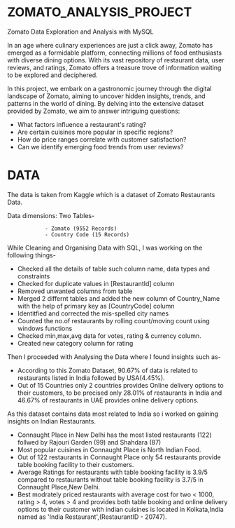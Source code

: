# ZOMATO_ANALYSIS_PROJECT

Zomato Data Exploration and Analysis with MySQL

In an age where culinary experiences are just a click away, Zomato has emerged as a formidable platform, connecting millions of food enthusiasts with diverse dining options. With its vast repository of restaurant data, user reviews, and ratings, Zomato offers a treasure trove of information waiting to be explored and deciphered.

In this project, we embark on a gastronomic journey through the digital landscape of Zomato, aiming to uncover hidden insights, trends, and patterns in the world of dining. By delving into the extensive dataset provided by Zomato, we aim to answer intriguing questions:

- What factors influence a restaurant's rating?
- Are certain cuisines more popular in specific regions?
- How do price ranges correlate with customer satisfaction?
- Can we identify emerging food trends from user reviews?

# DATA
The data is taken from Kaggle which is a dataset of Zomato Restaurants Data.

Data dimensions: Two Tables-

                - Zomato (9552 Records)
                - Country Code (15 Records)

While Cleaning and Organising Data with SQL, I was working on the following things-
- Checked all the details of table such column name, data types and constraints
- Checked for duplicate values in [RestaurantId] column
- Removed unwanted columns from table
- Merged 2 differnt tables and added the new column of Country_Name with the help of primary key as [CountryCode] column
- Identitfied and corrected the mis-spelled city names
- Counted the no.of restaurants by rolling count/moving count using windows functions
- Checked min,max,avg data for votes, rating & currency column.
- Created new category column for rating
  

Then I proceeded with Analysing the Data where I found insights such as-
- According to this Zomato Dataset, 90.67% of data is related to restaurants listed in India followed by USA(4.45%).
- Out of 15 Countries only 2 countries provides Online delivery options to their customers, to be precised only 28.01% of restaurants in India and 46.67% of restaurants in 
  UAE provides online delivery options.

As this dataset contains data most related to India so i worked on gaining insights on Indian Restaurants.
- Connaught Place in New Delhi has the most listed restaurants (122) follwed by Rajouri Garden (99) and Shahdara (87)
- Most popular cuisines in Connaught Place is North Indian Food.
- Out of 122 restaurants in Connaught Place only 54 restaurants provide table booking facility to their customers.
- Average Ratings for restaurants with table booking facility is 3.9/5 compared to restaurants without table booking facility is 3.7/5 in Connaught Place,New Delhi.
- Best modrately priced restaurants with average cost for two < 1000, rating > 4, votes > 4 and provides both table booking and online delivery options to their customer 
  with indian cuisines is located in Kolkata,India named as 'India Restaurant',(RestaurantID - 20747).
